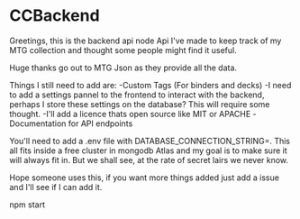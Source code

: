 # CCBackend

Greetings, this is the backend api node Api I've made to keep track of my MTG collection and thought some people might find it useful.

Huge thanks go out to MTG Json as they provide all the data. 

Things I still need to add are:
  -Custom Tags (For binders and decks)
  -I need to add a settings pannel to the frontend to interact with the backend, perhaps I store these settings on the database? This will require some thought.
  -I'll add a licence thats open source like MIT or APACHE
  -Documentation for API endpoints
  
You'll need to add a .env file with DATABASE_CONNECTION_STRING=<Your mongodb connection string>. This all fits inside a free cluster in mongodb Atlas and my goal is to make sure it will always fit in. But we shall see, at the rate of secret lairs we never know.

Hope someone uses this, if you want more things added just add a issue and I'll see if I can add it.

  npm start
